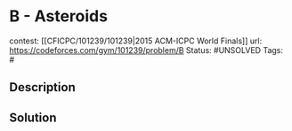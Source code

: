 # B - Asteroids

contest: [[CFICPC/101239/101239|2015 ACM-ICPC World Finals]]
url: https://codeforces.com/gym/101239/problem/B
Status: #UNSOLVED
Tags: #

## Description

## Solution

